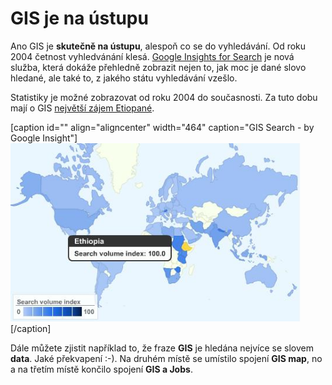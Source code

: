 <!--
title : GIS je na ústupu
author : Roman Ožana <ozana@omdesign.cz>
date : 7.8.2008 17:55:00
tags : GIS, google, mapy
-->

# GIS je na ústupu

Ano GIS je **skutečně na ústupu**, alespoň co se do vyhledávání. Od roku 2004 četnost vyhledvánání klesá. [Google Insights for Search][1] je nová služba, která dokáže přehledně zobrazit nejen to, jak moc je dané slovo hledané, ale také to, z jakého státu vyhledávání vzešlo.

Statistiky je možné zobrazovat od roku 2004 do současnosti. Za tuto dobu mají o GIS [největší zájem Etiopané][2].

[caption id="" align="aligncenter" width="464" caption="GIS Search - by Google Insight"]<img title="GIS Search - by Google Insight" src="search-gis.jpg" alt="GIS Search - by Google Insight" width="464" height="285" />[/caption]

Dále můžete zjistit například to, že fraze **GIS** je hledána nejvíce se slovem **data**. Jaké překvapení :-). Na druhém místě se umístilo spojení **GIS map**, no a na třetím místě končilo spojení **GIS a Jobs**.

 [1]: http://www.google.com/insights/search "Google Insights Search"
 [2]: http://www.google.com/insights/search=&q=gis&geo=&date=&clp=&cmpt=q "Klíčové slovo GIS"